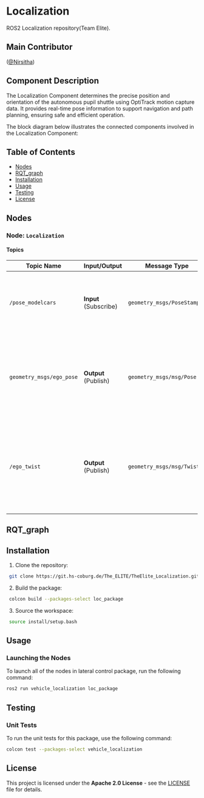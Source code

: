 # Localization
ROS2 Localization repository(Team Elite).

## Main Contributor
([@Nirsitha](https://git.hs-coburg.de/Nirsitha))

## Component Description
The Localization Component determines the precise position and orientation of the autonomous pupil shuttle using OptiTrack motion capture data. It provides real-time pose information to support navigation and path planning, ensuring safe and efficient operation.

The block diagram below illustrates the connected components involved in the Localization Component:

## Table of Contents
- [Nodes](#nodes)
- [RQT_graph](#rqt_graph)
- [Installation](#installation)
- [Usage](#usage)
- [Testing](#testing)
- [License](#license)


## Nodes
### Node: `Localization`
#### Topics

| **Topic Name**            | **Input/Output**    | **Message Type**             | **Description** |
|---------------------------|---------------------|------------------------------|-----------------|
| `/pose_modelcars`         | **Input** (Subscribe) | `geometry_msgs/PoseStamped`  |Subscribe the position and orientation data of multiple rigid bodies from OptiTrack (e.g., cars). |
| `geometry_msgs/ego_pose`     | **Output** (Publish)  | `geometry_msgs/msg/Pose`     |Publishes the position and orientation of a team elite rigid body  to Path andTrajectory planner, longitudinal and lateral controller, communication|
| `/ego_twist`     | **Output** (Publish)  | `geometry_msgs/msg/Twist`     |Publishes the angular and linear velocity of a team elite rigid body to Path, Trajectory planner, longitudinal and lateral controller, communication|


## RQT_graph


## Installation
1. Clone the repository:
```bash
 git clone https://git.hs-coburg.de/The_ELITE/TheElite_Localization.git
```
2. Build the package:
```bash
 colcon build --packages-select loc_package
```
3. Source the workspace:
```bash
 source install/setup.bash
```

## Usage
### Launching the Nodes
To launch all of the nodes in lateral control package, run the following command:

```bash
ros2 run vehicle_localization loc_package 
```

## Testing
### Unit Tests
To run the unit tests for this package, use the following command:

```bash
colcon test --packages-select vehicle_localization
```

## License

This project is licensed under the **Apache 2.0 License** - see the [LICENSE](LICENSE) file for details.



